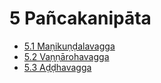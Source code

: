 

# 5 Pañcakanipāta

* [5.1 Maṇikuṇḍalavagga](5/5.1.md)
* [5.2 Vaṇṇārohavagga](5/5.2.md)
* [5.3 Aḍḍhavagga](5/5.3.md)




